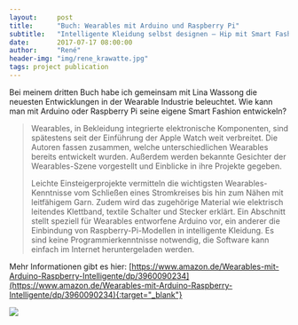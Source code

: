 ```yaml
---
layout:     post
title:      "Buch: Wearables mit Arduino und Raspberry Pi"
subtitle:   "Intelligente Kleidung selbst designen – Hip mit Smart Fashion"
date:       2017-07-17 08:00:00
author:     "René"
header-img: "img/rene_krawatte.jpg"
tags: project publication
---
```

Bei meinem dritten Buch habe ich gemeinsam mit Lina Wassong die neuesten Entwicklungen in der Wearable Industrie beleuchtet. Wie kann man mit Arduino oder Raspberry Pi seine eigene Smart Fashion entwickeln?

<blockquote>
Wearables, in Bekleidung integrierte elektronische Komponenten, sind spätestens seit der Einführung der Apple Watch weit verbreitet. Die Autoren fassen zusammen, welche unterschiedlichen Wearables bereits entwickelt wurden. Außerdem werden bekannte Gesichter der Wearables-Szene vorgestellt und Einblicke in ihre Projekte gegeben.

Leichte Einsteigerprojekte vermitteln die wichtigsten Wearables-Kenntnisse vom Schließen eines Stromkreises bis hin zum Nähen mit leitfähigem Garn. Zudem wird das zugehörige Material wie elektrisch leitendes Klettband, textile Schalter und Stecker erklärt. Ein Abschnitt stellt speziell für Wearables entworfene Arduino vor, ein anderer die Einbindung von Raspberry-Pi-Modellen in intelligente Kleidung. Es sind keine Programmierkenntnisse notwendig, die Software kann einfach im Internet heruntergeladen werden.
</blockquote>

Mehr Informationen gibt es hier:
[https://www.amazon.de/Wearables-mit-Arduino-Raspberry-Intelligente/dp/3960090234](https://www.amazon.de/Wearables-mit-Arduino-Raspberry-Intelligente/dp/3960090234){:target="_blank"}

<img src="{{ site.baseurl }}/img/cover_wearables_pi_arduino.jpg">
